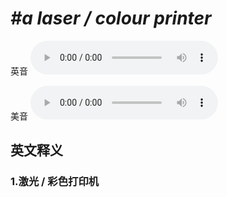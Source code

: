# ***\#a laser / colour printer*** 
英音
<audio src="./media/a laser printer  a laser colour printer 1_AAC.aac" controls="controls"></audio>

美音
<audio src="./media/a laserprinter   a  colour printer 2_AAC.aac" controls="controls"></audio>



  

英文释义
---
### 1.**激光 / 彩色打印机**  


